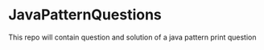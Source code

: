 # JavaPatternQuestions
This repo will contain question and solution of a java pattern print question
